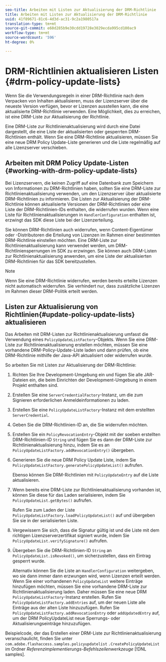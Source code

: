 ```yaml
---
seo-title: Arbeiten mit Listen zur Aktualisierung der DRM-Richtlinie
title: Arbeiten mit Listen zur Aktualisierung der DRM-Richtlinie
uuid: 41f89671-81c6-4d3d-ac31-9c2a1980517a
translation-type: tm+mt
source-git-commit: e60d285b9e30cdd19728e3029ecda995cd100ac9
workflow-type: tm+mt
source-wordcount: '596'
ht-degree: 0%

---
```



# DRM-Richtlinien aktualisieren Listen {#drm-policy-update-lists}

Wenn Sie die Verwendungsregeln in einer DRM-Richtlinie nach dem Verpacken von Inhalten aktualisieren, muss der Lizenzserver über die neueste Version verfügen, bevor er Lizenzen ausstellen kann, die eine aktualisierte DRM-Richtlinie verwenden. Eine Möglichkeit, dies zu erreichen, ist eine DRM-Liste zur Aktualisierung der Richtlinie.

Eine DRM-Liste zur Richtlinienaktualisierung wird durch eine Datei dargestellt, die eine Liste der aktualisierten oder gesperrten DRM-Richtlinien enthält. Wenn Sie eine DRM-Richtlinie aktualisieren, müssen Sie eine neue DRM Policy Update-Liste generieren und die Liste regelmäßig auf alle Lizenzserver verschieben.

## Arbeiten mit DRM Policy Update-Listen {#working-with-drm-policy-update-lists}

Bei Lizenzservern, die keinen Zugriff auf eine Datenbank zum Speichern von Informationen zu DRM-Richtlinien haben, sollten Sie eine DRM-Liste zur Richtlinienaktualisierung verwenden, um den Lizenzserver über aktualisierte DRM-Richtlinien zu informieren. Die Listen zur Aktualisierung der DRM-Richtlinie können aktualisierte Versionen der DRM-Richtlinien oder eine Liste der DRM-Richtlinien-IDs enthalten, die widerrufen wurden. Wenn eine Liste für Richtlinienaktualisierungen in `HandlerConfiguration` enthalten ist, erzwingt das SDK diese Liste bei der Lizenzerteilung.

Sie können DRM-Richtlinien auch widerrufen, wenn Content-Eigentümer oder -Distributoren die Erteilung von Lizenzen im Rahmen einer bestimmten DRM-Richtlinie einstellen möchten. Eine DRM-Liste zur Richtlinienaktualisierung kann verwendet werden, um DRM-Richtliniensperrungen im SDK zu erzwingen. Sie können auch DRM-Listen zur Richtlinienaktualisierung anwenden, um eine Liste der aktualisierten DRM-Richtlinien für das SDK bereitzustellen.

>[!NOTE]
>
>Wenn Sie eine DRM-Richtlinie widerrufen, werden bereits erteilte Lizenzen nicht automatisch widerrufen. Sie verhindert nur, dass zusätzliche Lizenzen im Rahmen dieser DRM-Politik erteilt werden.

## Listen zur Aktualisierung von Richtlinien{#update-policy-update-lists} aktualisieren

Das Arbeiten mit DRM-Listen zur Richtlinienaktualisierung umfasst die Verwendung eines `PolicyUpdateListFactory`-Objekts. Wenn Sie eine DRM-Liste zur Richtlinienaktualisierung erstellen möchten, müssen Sie eine vorhandene DRM-Policy-Update-Liste laden und dann prüfen, ob eine DRM-Richtlinie mithilfe der Java-API aktualisiert oder widerrufen wurde.

So arbeiten Sie mit Listen zur Aktualisierung der DRM-Richtlinie:

1. Richten Sie Ihre Development-Umgebung ein und fügen Sie alle JAR-Dateien ein, die beim Einrichten der Development-Umgebung in einem Projekt enthalten sind.
1. Erstellen Sie eine `ServerCredentialFactory`-Instanz, um die zum Signieren erforderlichen Anmeldeinformationen zu laden.
1. Erstellen Sie eine `PolicyUpdateListFactory`-Instanz mit dem erstellten `ServerCredential`.
1. Geben Sie die DRM-Richtlinien-ID an, die Sie widerrufen möchten.
1. Erstellen Sie ein `PolicyRevocationEntry`-Objekt mit der soeben erstellten DRM-Richtlinien-ID `String` und fügen Sie es dann der DRM-Liste zur Richtlinienaktualisierung hinzu, indem Sie es an `PolicyUpdateListFactory.addRevocationEntry()` übergeben.
1. Generieren Sie die neue DRM Policy Update Liste, indem Sie `PolicyUpdateListFactory.generatePolicyUpdateList()` aufrufen.

   Ebenso können Sie DRM-Richtlinien mit `PolicyUpdateEntry` auf die Liste aktualisieren.
1. Wenn bereits eine DRM-Liste zur Richtlinienaktualisierung vorhanden ist, können Sie diese für das Laden serialisieren, indem Sie `PolicyUpdateList.getBytes()` aufrufen.

   Rufen Sie zum Laden der Liste `PolicyUpdateListFactory.loadPolicyUpdateList()` auf und übergeben Sie sie in der serialisierten Liste.
1. Vergewissern Sie sich, dass die Signatur gültig ist und die Liste mit dem richtigen Lizenzserverzertifikat signiert wurde, indem Sie `PolicyUpdateList.verifySignature()` aufrufen.
1. Übergeben Sie die DRM-Richtlinien-ID `String` an `PolicyUpdateList.isRevoked()`, um sicherzustellen, dass ein Eintrag gesperrt wurde.

   Alternativ können Sie die Liste an `HandlerConfiguration` weitergeben, wo sie dann immer dann erzwungen wird, wenn Lizenzen erteilt werden.
Wenn Sie einer vorhandenen `PolicyUpdateList` weitere Einträge hinzufügen möchten, müssen Sie eine vorhandene DRM-Liste zur Richtlinienaktualisierung laden. Daher müssen Sie eine neue DRM `PolicyUpdateListFactory`-Instanz erstellen. Rufen Sie `PolicyUpdateListFactory.addEntries` auf, um der neuen Liste alle Einträge aus der alten Liste hinzuzufügen. Rufen Sie `PolicyUpdateListFactory.addRevocationEntry` oder `addUpdatedEntry` auf, um der DRM PolicyUpdateList neue Sperrungs- oder Aktualisierungseinträge hinzuzufügen.

Beispielcode, der das Erstellen einer DRM-Liste zur Richtlinienaktualisierung veranschaulicht, finden Sie unter `com.adobe.flashaccess.samples.policyupdatelist` `.CreatePolicyUpdateList` im Ordner *Referenzimplementierungs-Befehlszeilenwerkzeuge* [!DNL samples].
